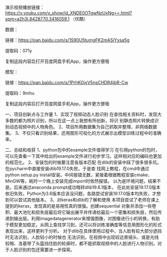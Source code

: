 演示视频播放链接：
https://v.youku.com/v_show/id_XNDE0OTgwNzUxNg==.html?spm=a2h3j.8428770.3416059.1
（优酷）


数据：

  链接：https://pan.baidu.com/s/1S90U5tumgFK2mASjYxsa5g 

提取码：071y 

复制这段内容后打开百度网盘手机App，操作更方便哦





  模型：

  链接：https://pan.baidu.com/s/1PrhKGjxV5nsCHDR4jbR-Cw 

提取码：9mhu 

复制这段内容后打开百度网盘手机App，操作更方便哦


一、项目创新点与工作量
1、实现了视频动态人脸识别
在查找相关资料时，发现大多数的都为照片识别，所以在这一点上我想有所创新，将识
别静态照片转换成识别动态视频中的人物角色。
2、项目所用数据集为自己抓取并整理，非网络数据集。
3、不仅只看识别结果，还用图形可视化的方式展示出模型训练过程中的准确率。

二、总结和收获
1、python包中的example文件值得学习
在引用python的包时，可以先查看一下其中给出的example文件进行初步学习。这样相对应的编码也更加的规范化。
2、安装包的时候要注意各版本匹配
   在dlib的安装中踩了很多很多坑。在pycharm中直接安装dlib19.17.0失败，于是查
找网上教程，在cmd中通过python setup.py install安装。中间报错无数，紧接着根据教程安装cmake、MinGW等，耗时一个晚上安装完成import时依然报错。
   以为是环境问题，结果不是。后来通过anaconda prompt成功暗转dlib19.6.1版本，
在此处安装19.17.0版本依旧失败。Python为3.6版本应该没问题，各路尝试安装19.17.0版本均失败，才想到可以尝试其他版本。
3、对keras和dlib的了解和使用
   本项目尝试了老师在课上提到的keras，发现真的是易用性真的很强。创建sequential
对象并添加一些卷积、最大池化和损失层最后将它输出展平并传递给最后一个密集和损失层，然后传递到输出层。利用imagedatagenerator来增强图像，对图像进行小的转换，有助于模型更加稳定。从网上查找学习到，还可以将训练准确度等信息用图形化的形式表现出来，这样更利于分析。
   对于dlib在具体使用过程中，当人脸有较大部分遮挡时无法识别，人脸较小的时候也
无法识别。在视频中出现较远景镜头、或是光线较暗、洛基带了头盔挡住脸的轮廓时，都不能抓取视频中的人脸进行人物识别。对于人脸识别的包还需要进一步探索。
